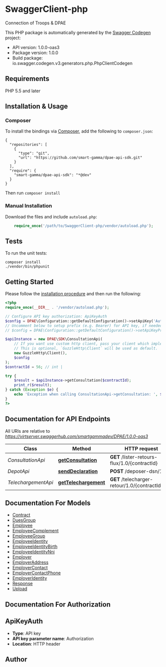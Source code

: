 # SwaggerClient-php
Connection of Troops & DPAE

This PHP package is automatically generated by the [Swagger Codegen](https://github.com/swagger-api/swagger-codegen) project:

- API version: 1.0.0-oas3
- Package version: 1.0.0
- Build package: io.swagger.codegen.v3.generators.php.PhpClientCodegen

## Requirements

PHP 5.5 and later

## Installation & Usage
### Composer

To install the bindings via [Composer](http://getcomposer.org/), add the following to `composer.json`:

```
{
  "repositories": [
    {
      "type": "git",
      "url": "https://github.com/smart-gamma/dpae-api-sdk.git"
    }
  ],
  "require": {
    "smart-gamma/dpae-api-sdk": "*@dev"
  }
}
```

Then run `composer install`

### Manual Installation

Download the files and include `autoload.php`:

```php
    require_once('/path/to/SwaggerClient-php/vendor/autoload.php');
```

## Tests

To run the unit tests:

```
composer install
./vendor/bin/phpunit
```

## Getting Started

Please follow the [installation procedure](#installation--usage) and then run the following:

```php
<?php
require_once(__DIR__ . '/vendor/autoload.php');

// Configure API key authorization: ApiKeyAuth
$config = DPAE\Configuration::getDefaultConfiguration()->setApiKey('Authorization', 'YOUR_API_KEY');
// Uncomment below to setup prefix (e.g. Bearer) for API key, if needed
// $config = DPAE\Configuration::getDefaultConfiguration()->setApiKeyPrefix('Authorization', 'Bearer');

$apiInstance = new DPAE\SDK\ConsultationApi(
    // If you want use custom http client, pass your client which implements `GuzzleHttp\ClientInterface`.
    // This is optional, `GuzzleHttp\Client` will be used as default.
    new GuzzleHttp\Client(),
    $config
);
$contractId = 56; // int | 

try {
    $result = $apiInstance->getConsultation($contractId);
    print_r($result);
} catch (Exception $e) {
    echo 'Exception when calling ConsultationApi->getConsultation: ', $e->getMessage(), PHP_EOL;
}
?>
```

## Documentation for API Endpoints

All URIs are relative to *https://virtserver.swaggerhub.com/smartgammadev/DPAE/1.0.0-oas3*

Class | Method | HTTP request | Description
------------ | ------------- | ------------- | -------------
*ConsultationApi* | [**getConsultation**](docs/Api/ConsultationApi.md#getconsultation) | **GET** /lister-retours-flux/1.0/{contractId} | 
*DepotApi* | [**sendDeclaration**](docs/Api/DepotApi.md#senddeclaration) | **POST** /deposer-dsn/1.0/ | 
*TelechargementApi* | [**getTelechargement**](docs/Api/TelechargementApi.md#gettelechargement) | **GET** /telecharger-retour/1.0/{contractId}/{id} | 

## Documentation For Models

 - [Contract](docs/Model/Contract.md)
 - [DuesGroup](docs/Model/DuesGroup.md)
 - [Employee](docs/Model/Employee.md)
 - [EmployeeComplement](docs/Model/EmployeeComplement.md)
 - [EmployeeGroup](docs/Model/EmployeeGroup.md)
 - [EmployeeIdentity](docs/Model/EmployeeIdentity.md)
 - [EmployeeIdentityBirth](docs/Model/EmployeeIdentityBirth.md)
 - [EmployeeIdentityNni](docs/Model/EmployeeIdentityNni.md)
 - [Employer](docs/Model/Employer.md)
 - [EmployerAddress](docs/Model/EmployerAddress.md)
 - [EmployerContact](docs/Model/EmployerContact.md)
 - [EmployerContactPhone](docs/Model/EmployerContactPhone.md)
 - [EmployerIdentity](docs/Model/EmployerIdentity.md)
 - [Response](docs/Model/Response.md)
 - [Upload](docs/Model/Upload.md)

## Documentation For Authorization


## ApiKeyAuth

- **Type**: API key
- **API key parameter name**: Authorization
- **Location**: HTTP header


## Author



